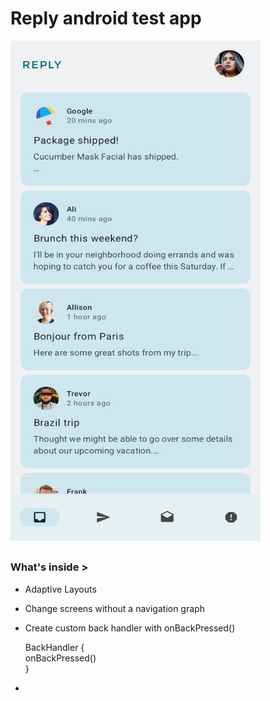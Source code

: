 # Reply android test app

<img src="https://github.com/dizzcode/reply-android-test-app/blob/main/screenshots/img.png" width="400" height="800" />

##

### What's inside >

- Adaptive Layouts
- Change screens without a navigation graph
- Create custom back handler with onBackPressed()  
  
  BackHandler {  
      onBackPressed()  
  }  
  
- 
